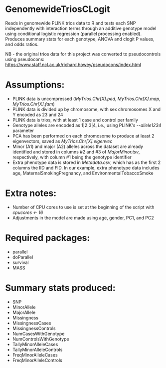 # GenomewideTriosCLogit
Reads in genomewide PLINK trios data to R and tests each SNP independently with interaction terms through an additive genotype model using conditional logistic regression (parallel processing enabled). Produces summary stats for each genotype, ANOVA and clogit P values, and odds ratios.

NB - the original trios data for this project was converted to pseudocontrols using pseudocons: https://www.staff.ncl.ac.uk/richard.howey/pseudocons/index.html

<h1>Assumptions:</h1>
<ul>
  <li>PLINK data is uncompressed (<i>MyTrios.Chr[X].ped</i>, <i>MyTrios.Chr[X].map</i>, <i>MyTrios.Chr[X].fam</i>)</li>
  <li>PLINK data is divided up by chromosome, with sex chromosomes X and Y encoded as 23 and 24</li>
  <li>PLINK data is trios, with at least 1 case and control per family</li>
  <li>Genotype alleles are encoded as 1|2|3|4, i.e., using PLINK's <i>--allele1234</i> parameter</li>
  <li>PCA has been performed on each chromosome to produce at least 2 eigenvectors, saved as <i>MyTrios.Chr[X].eigenvec</i></li>
  <li>Minor (A1) and major (A2) alleles across the dataset are already identified and stored in columns #2 and #3 of <i>MajorMinor.tsv</i>, respectively, with column #1 being the genotype identifier</li>
  <li>Extra phenotype data is stored in <i>Metadata.csv</i>, which has as the first 2 columns the IID and FID. In our example, extra phenotype data includes age, MaternalSmokingPregnancy, and EnvironmentalTobaccoSmoke</li>
  </ul>

<h1>Extra notes:</h1>
<ul>
  <li>Number of CPU cores to use is set at the beginning of the script with <i>cpucores <- 16</i></li>
  <li>Adjustments in the model are made using age, gender, PC1, and PC2</li>
</ul>

<h1>Required packages:</h1>
<ul>
  <li>parallel</li>
  <li>doParallel</li>
  <li>survival</li>
  <li>MASS</li>
</ul>
  
<h1>Summary stats produced:</h1>
<ul>
  <li>SNP</li>
<li>MinorAllele</li>
<li>MajorAllele</li>
<li>Missingness</li>
<li>MissingnessCases</li>
<li>MissingnessControls</li>
<li>NumCasesWithGenotype</li>
<li>NumControlsWithGenotype</li>
<li>TallyMinorAlleleCases</li>
<li>TallyMinorAlleleControls</li>
<li>FreqMinorAlleleCases</li>
  <li>FreqMinorAlleleControls</li>
</ul>
